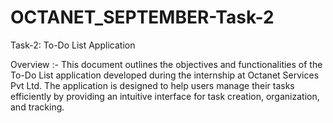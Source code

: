 # OCTANET_SEPTEMBER-Task-2

Task-2: To-Do List Application 

Overview :- This document outlines the objectives and functionalities of the To-Do List application developed during the internship at Octanet Services Pvt Ltd. The application is designed to help users manage their tasks efficiently by providing an intuitive interface for task creation, organization, and tracking.
